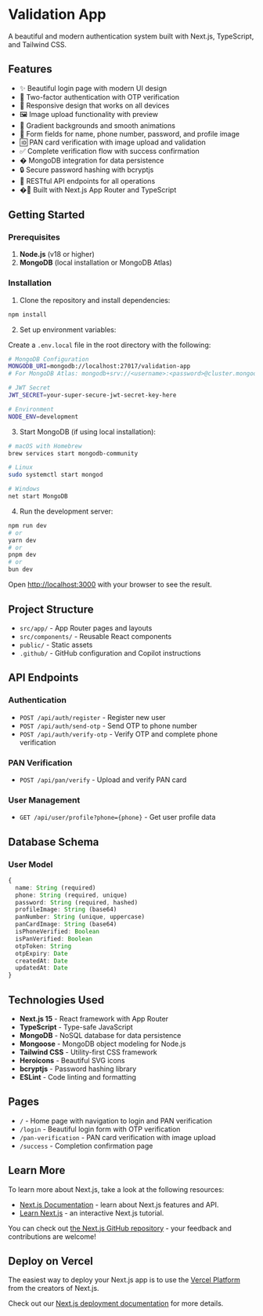 # Validation App

A beautiful and modern authentication system built with Next.js, TypeScript, and Tailwind CSS.

## Features

- ✨ Beautiful login page with modern UI design
- 🔐 Two-factor authentication with OTP verification
- 📱 Responsive design that works on all devices
- 🖼️ Image upload functionality with preview
- 🎨 Gradient backgrounds and smooth animations
- 📝 Form fields for name, phone number, password, and profile image
- 🆔 PAN card verification with image upload and validation
- ✅ Complete verification flow with success confirmation
- �️ MongoDB integration for data persistence
- 🔒 Secure password hashing with bcryptjs
- 📡 RESTful API endpoints for all operations
- �🚀 Built with Next.js App Router and TypeScript

## Getting Started

### Prerequisites

1. **Node.js** (v18 or higher)
2. **MongoDB** (local installation or MongoDB Atlas)

### Installation

1. Clone the repository and install dependencies:

```bash
npm install
```

2. Set up environment variables:

Create a `.env.local` file in the root directory with the following:

```bash
# MongoDB Configuration
MONGODB_URI=mongodb://localhost:27017/validation-app
# For MongoDB Atlas: mongodb+srv://<username>:<password>@cluster.mongodb.net/validation-app

# JWT Secret
JWT_SECRET=your-super-secure-jwt-secret-key-here

# Environment
NODE_ENV=development
```

3. Start MongoDB (if using local installation):

```bash
# macOS with Homebrew
brew services start mongodb-community

# Linux
sudo systemctl start mongod

# Windows
net start MongoDB
```

4. Run the development server:

```bash
npm run dev
# or
yarn dev
# or
pnpm dev
# or
bun dev
```

Open [http://localhost:3000](http://localhost:3000) with your browser to see the result.

## Project Structure

- `src/app/` - App Router pages and layouts
- `src/components/` - Reusable React components
- `public/` - Static assets
- `.github/` - GitHub configuration and Copilot instructions

## API Endpoints

### Authentication
- `POST /api/auth/register` - Register new user
- `POST /api/auth/send-otp` - Send OTP to phone number
- `POST /api/auth/verify-otp` - Verify OTP and complete phone verification

### PAN Verification
- `POST /api/pan/verify` - Upload and verify PAN card

### User Management
- `GET /api/user/profile?phone={phone}` - Get user profile data

## Database Schema

### User Model
```typescript
{
  name: String (required)
  phone: String (required, unique)
  password: String (required, hashed)
  profileImage: String (base64)
  panNumber: String (unique, uppercase)
  panCardImage: String (base64)
  isPhoneVerified: Boolean
  isPanVerified: Boolean
  otpToken: String
  otpExpiry: Date
  createdAt: Date
  updatedAt: Date
}
```

## Technologies Used

- **Next.js 15** - React framework with App Router
- **TypeScript** - Type-safe JavaScript
- **MongoDB** - NoSQL database for data persistence
- **Mongoose** - MongoDB object modeling for Node.js
- **Tailwind CSS** - Utility-first CSS framework
- **Heroicons** - Beautiful SVG icons
- **bcryptjs** - Password hashing library
- **ESLint** - Code linting and formatting

## Pages

- `/` - Home page with navigation to login and PAN verification
- `/login` - Beautiful login form with OTP verification
- `/pan-verification` - PAN card verification with image upload
- `/success` - Completion confirmation page

## Learn More

To learn more about Next.js, take a look at the following resources:

- [Next.js Documentation](https://nextjs.org/docs) - learn about Next.js features and API.
- [Learn Next.js](https://nextjs.org/learn) - an interactive Next.js tutorial.

You can check out [the Next.js GitHub repository](https://github.com/vercel/next.js) - your feedback and contributions are welcome!

## Deploy on Vercel

The easiest way to deploy your Next.js app is to use the [Vercel Platform](https://vercel.com/new?utm_medium=default-template&filter=next.js&utm_source=create-next-app&utm_campaign=create-next-app-readme) from the creators of Next.js.

Check out our [Next.js deployment documentation](https://nextjs.org/docs/app/building-your-application/deploying) for more details.
